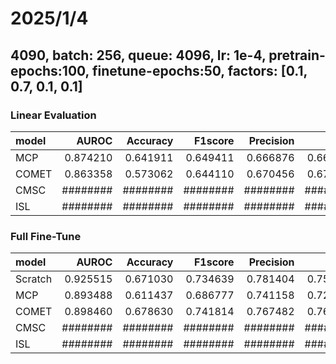 # 2025/1/4

## 4090, batch: 256, queue: 4096, lr: 1e-4, pretrain-epochs:100, finetune-epochs:50, factors: [0.1, 0.7, 0.1, 0.1]

### Linear Evaluation

| model     | AUROC     | Accuracy  | F1score   | Precision | Recall    | AUPRC     |
|:----------|----------:|----------:|----------:|----------:|----------:|----------:|
| MCP       | 0.874210  | 0.641911  | 0.649411  | 0.666876  | 0.662680  | 0.704110  |
| COMET     | 0.863358  | 0.573062  | 0.644110  | 0.670456  | 0.670084  | 0.708002  |
| CMSC      | ########  | ########  | ########  | ########  | ########  | #######   |
| ISL       | ########  | ########  | ########  | ########  | ########  | #######   |

### Full Fine-Tune

| model     | AUROC     | Accuracy  | F1score   | Precision | Recall    | AUPRC     |
|:----------|----------:|----------:|----------:|----------:|----------:|----------:|
| Scratch   | 0.925515  | 0.671030  | 0.734639  | 0.781404  | 0.755288  | 0.838861  |
| MCP       | 0.893488  | 0.611437  | 0.686777  | 0.741158  | 0.725632  | 0.785714  |
| COMET     | 0.898460  | 0.678630  | 0.741814  | 0.767482  | 0.768402  | 0.795286  |
| CMSC      | ########  | ########  | ########  | ########  | ########  | #######   |
| ISL       | ########  | ########  | ########  | ########  | ########  | #######   |
